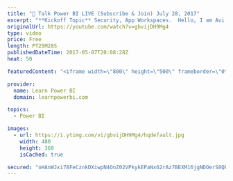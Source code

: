 ```yaml
---
title: "🔴 Talk Power BI LIVE (Subscribe & Join) July 28, 2017"
excerpt: "**Kickoff Topic** Security, App Workspaces.  Hello, I am Avi Singh, Microsoft MVP and Power BI expert. I just love talking about Power BI. So much so that I have dedicated an hour to talk with YOU about Power BI.   This is Q&A and discussion forum - there is NO presentation from me - so bring your questions"
originalUrl: https://youtube.com/watch?v=gbvijDH9Mg4
type: video
price: Free
length: PT25M28S
publishedDateTime: 2017-05-07T20:08:28Z
heat: 50

featuredContent: "<iframe width=\"800\" height=\"500\" frameborder=\"0\" src=\"https://www.youtube.com/embed/gbvijDH9Mg4\" allow=\"accelerometer; autoplay; encrypted-media; gyroscope; picture-in-picture\" allowfullscreen></iframe>"

provider:
  name: Learn Power BI
  domain: learnpowerbi.com

topics:
  - Power BI

images:
  - url: https://i.ytimg.com/vi/gbvijDH9Mg4/hqdefault.jpg
    width: 480
    height: 360
    isCached: true

secured: "oHAnWJxi78FeCznkDXiwpN4OnZ02VPkykEPaNx62rAz7BEXM16jgNDOerS8QBSuJvoYTU1LcrHfR2NtlX1JciYCmFGikGhLTt12taDaFROfiAldo3xH8ftDO14Jt1fxxEMRQqW/MeMAvR/ZWJViJN79liSF4ZLhvZB40IYDarvOta70QdsyeyYXHJMYT3sRjwdRSC7N3OnecnC4UghznwM/K2vkjcjzwWhQlTN4yEFqdwcJ8mVPyTGO2/2HbS9ZYOGKrv+oVWeysC5ne91He5P3EjYHHkTc8sBwn7bsDmRot/Uc42tyKhv4Z7yxoYMMYA05VaQuzSm6VSmJpWO//m++EXgHOrGKWHXPPJd7uwz5K+SPFNhk0Wg8taWHKPKn024obIvRVDdwWaJMssGlnxt7CH0eYkpCDSuzR4aeaIBc=;v9UWzQfHv8PjmZ3QA+xl+g=="
---
```


